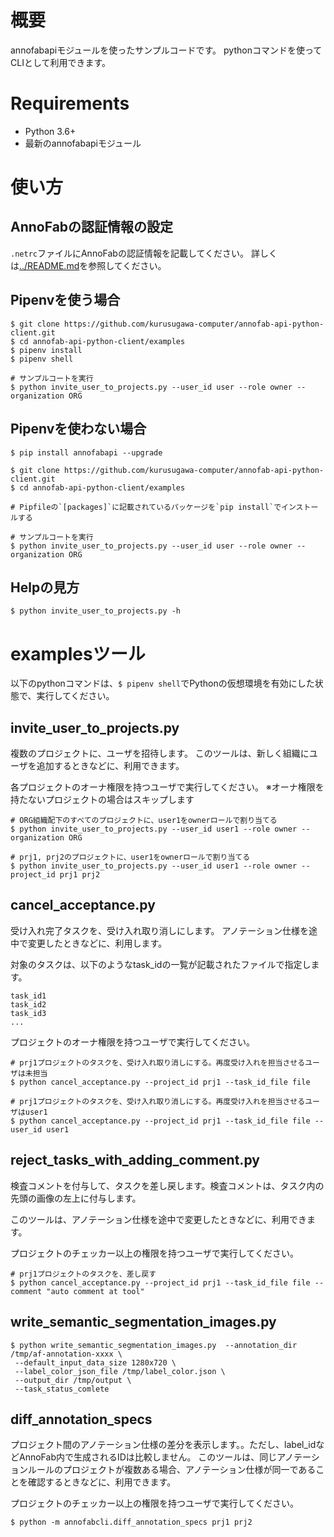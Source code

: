 # 概要
annofabapiモジュールを使ったサンプルコードです。
pythonコマンドを使ってCLIとして利用できます。

# Requirements
* Python 3.6+
* 最新のannofabapiモジュール

# 使い方

## AnnoFabの認証情報の設定
`.netrc`ファイルにAnnoFabの認証情報を記載してください。
詳しくは[../README.md](../README.md)を参照してください。

## Pipenvを使う場合

```
$ git clone https://github.com/kurusugawa-computer/annofab-api-python-client.git
$ cd annofab-api-python-client/examples
$ pipenv install
$ pipenv shell

# サンプルコートを実行
$ python invite_user_to_projects.py --user_id user --role owner --organization ORG
```

## Pipenvを使わない場合

```
$ pip install annofabapi --upgrade

$ git clone https://github.com/kurusugawa-computer/annofab-api-python-client.git
$ cd annofab-api-python-client/examples

# Pipfileの`[packages]`に記載されているパッケージを`pip install`でインストールする

# サンプルコートを実行
$ python invite_user_to_projects.py --user_id user --role owner --organization ORG
```

## Helpの見方

```
$ python invite_user_to_projects.py -h
```


# examplesツール

以下のpythonコマンドは、`$ pipenv shell`でPythonの仮想環境を有効にした状態で、実行してください。

## invite_user_to_projects.py
複数のプロジェクトに、ユーザを招待します。
このツールは、新しく組織にユーザを追加するときなどに、利用できます。

各プロジェクトのオーナ権限を持つユーザで実行してください。
※オーナ権限を持たないプロジェクトの場合はスキップします

```
# ORG組織配下のすべてのプロジェクトに、user1をownerロールで割り当てる
$ python invite_user_to_projects.py --user_id user1 --role owner --organization ORG

# prj1, prj2のプロジェクトに、user1をownerロールで割り当てる
$ python invite_user_to_projects.py --user_id user1 --role owner --project_id prj1 prj2
```

## cancel_acceptance.py
受け入れ完了タスクを、受け入れ取り消しにします。
アノテーション仕様を途中で変更したときなどに、利用します。

対象のタスクは、以下のようなtask_idの一覧が記載されたファイルで指定します。

```
task_id1
task_id2
task_id3
...
```

プロジェクトのオーナ権限を持つユーザで実行してください。

```
# prj1プロジェクトのタスクを、受け入れ取り消しにする。再度受け入れを担当させるユーザは未担当
$ python cancel_acceptance.py --project_id prj1 --task_id_file file

# prj1プロジェクトのタスクを、受け入れ取り消しにする。再度受け入れを担当させるユーザはuser1
$ python cancel_acceptance.py --project_id prj1 --task_id_file file --user_id user1
```

## reject_tasks_with_adding_comment.py
検査コメントを付与して、タスクを差し戻します。検査コメントは、タスク内の先頭の画像の左上に付与します。

このツールは、アノテーション仕様を途中で変更したときなどに、利用できます。

プロジェクトのチェッカー以上の権限を持つユーザで実行してください。

```
# prj1プロジェクトのタスクを、差し戻す
$ python cancel_acceptance.py --project_id prj1 --task_id_file file --comment "auto comment at tool"
```

## write_semantic_segmentation_images.py

```
$ python write_semantic_segmentation_images.py  --annotation_dir /tmp/af-annotation-xxxx \
 --default_input_data_size 1280x720 \
 --label_color_json_file /tmp/label_color.json \
 --output_dir /tmp/output \
 --task_status_comlete
```



## diff_annotation_specs
プロジェクト間のアノテーション仕様の差分を表示します。。ただし、label_idなどAnnoFab内で生成されるIDは比較しません。
このツールは、同じアノテーションルールのプロジェクトが複数ある場合、アノテーション仕様が同一であることを確認するときなどに、利用できます。

プロジェクトのチェッカー以上の権限を持つユーザで実行してください。


```
$ python -m annofabcli.diff_annotation_specs prj1 prj2
```

